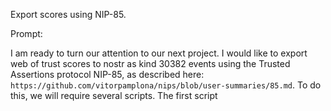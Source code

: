 Export scores using NIP-85.

Prompt:

I am ready to turn our attention to our next project. I would like to export web of trust scores to nostr as kind 30382 events using the Trusted Assertions protocol NIP-85, as described here: `https://github.com/vitorpamplona/nips/blob/user-summaries/85.md`. To do this, we will require several scripts. The first script 
